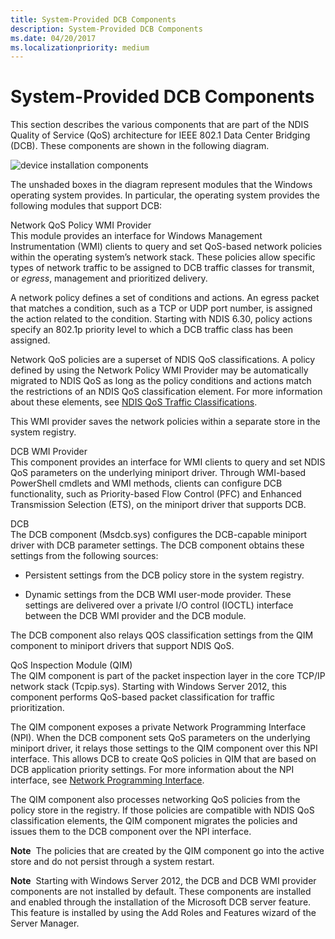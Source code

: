```yaml
---
title: System-Provided DCB Components
description: System-Provided DCB Components
ms.date: 04/20/2017
ms.localizationpriority: medium
---
```


# System-Provided DCB Components


This section describes the various components that are part of the NDIS Quality of Service (QoS) architecture for IEEE 802.1 Data Center Bridging (DCB). These components are shown in the following diagram.

![device installation components](images/dcb.png)

The unshaded boxes in the diagram represent modules that the Windows operating system provides. In particular, the operating system provides the following modules that support DCB:

<a href="" id="network-qos-policy-wmi-provider"></a>Network QoS Policy WMI Provider  
This module provides an interface for Windows Management Instrumentation (WMI) clients to query and set QoS-based network policies within the operating system’s network stack. These policies allow specific types of network traffic to be assigned to DCB traffic classes for transmit, or *egress*, management and prioritized delivery.

A network policy defines a set of conditions and actions. An egress packet that matches a condition, such as a TCP or UDP port number, is assigned the action related to the condition. Starting with NDIS 6.30, policy actions specify an 802.1p priority level to which a DCB traffic class has been assigned.

Network QoS policies are a superset of NDIS QoS classifications. A policy defined by using the Network Policy WMI Provider may be automatically migrated to NDIS QoS as long as the policy conditions and actions match the restrictions of an NDIS QoS classification element. For more information about these elements, see [NDIS QoS Traffic Classifications](ndis-qos-traffic-classifications.md).

This WMI provider saves the network policies within a separate store in the system registry.

<a href="" id="dcb-wmi-provider"></a>DCB WMI Provider  
This component provides an interface for WMI clients to query and set NDIS QoS parameters on the underlying miniport driver. Through WMI-based PowerShell cmdlets and WMI methods, clients can configure DCB functionality, such as Priority-based Flow Control (PFC) and Enhanced Transmission Selection (ETS), on the miniport driver that supports DCB.

<a href="" id="dcb"></a>DCB  
The DCB component (Msdcb.sys) configures the DCB-capable miniport driver with DCB parameter settings. The DCB component obtains these settings from the following sources:

-   Persistent settings from the DCB policy store in the system registry.

-   Dynamic settings from the DCB WMI user-mode provider. These settings are delivered over a private I/O control (IOCTL) interface between the DCB WMI provider and the DCB module.

The DCB component also relays QOS classification settings from the QIM component to miniport drivers that support NDIS QoS.

<a href="" id="qos-inspection-module--qim-"></a>QoS Inspection Module (QIM)  
The QIM component is part of the packet inspection layer in the core TCP/IP network stack (Tcpip.sys). Starting with Windows Server 2012, this component performs QoS-based packet classification for traffic prioritization.

The QIM component exposes a private Network Programming Interface (NPI). When the DCB component sets QoS parameters on the underlying miniport driver, it relays those settings to the QIM component over this NPI interface. This allows DCB to create QoS policies in QIM that are based on DCB application priority settings. For more information about the NPI interface, see [Network Programming Interface](network-programming-interface.md).

The QIM component also processes networking QoS policies from the policy store in the registry. If those policies are compatible with NDIS QoS classification elements, the QIM component migrates the policies and issues them to the DCB component over the NPI interface.

**Note**  The policies that are created by the QIM component go into the active store and do not persist through a system restart.

 

**Note**  Starting with Windows Server 2012, the DCB and DCB WMI provider components are not installed by default. These components are installed and enabled through the installation of the Microsoft DCB server feature. This feature is installed by using the Add Roles and Features wizard of the Server Manager.

 

 

 





